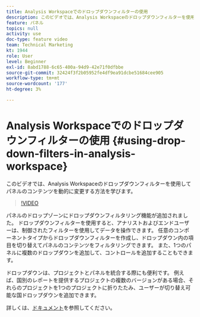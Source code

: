 ```yaml
---
title: Analysis Workspaceでのドロップダウンフィルターの使用
description: このビデオでは、Analysis Workspaceのドロップダウンフィルターを使用してパネルのコンテンツを動的に変更する方法を学びます。
feature: パネル
topics: null
activity: use
doc-type: feature video
team: Technical Marketing
kt: 1944
role: User
level: Beginner
exl-id: 8abd1788-6c65-400a-94d9-42e71f0dfbbe
source-git-commit: 32424f3f2b05952fe4df9ea91dcbe51684cee905
workflow-type: tm+mt
source-wordcount: '177'
ht-degree: 3%

---
```


# Analysis Workspaceでのドロップダウンフィルターの使用 {#using-drop-down-filters-in-analysis-workspace}

このビデオでは、Analysis Workspaceのドロップダウンフィルターを使用してパネルのコンテンツを動的に変更する方法を学びます。

>[!VIDEO](https://video.tv.adobe.com/v/23877/?quality=12)

パネルのドロップゾーンにドロップダウンフィルタリング機能が追加されました。 ドロップダウンフィルターを使用すると、アナリストおよびエンドユーザーは、制御されたフィルターを使用してデータを操作できます。 任意のコンポーネントタイプからドロップダウンフィルターを作成し、ドロップダウン内の項目を切り替えてパネルのコンテンツをフィルタリングできます。 また、1つのパネルに複数のドロップダウンを追加して、コントロールを追加することもできます。

ドロップダウンは、プロジェクトとパネルを統合する際にも便利です。 例えば、国別のレポートを提供するプロジェクトの複数のバージョンがある場合、それらのプロジェクトを1つのプロジェクトに折りたたみ、ユーザーが切り替え可能な国ドロップダウンを追加できます。

詳しくは、[ドキュメント](https://marketing.adobe.com/resources/help/en_US/analytics/analysis-workspace/panels.html)を参照してください。
